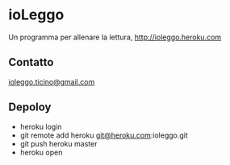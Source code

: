 ioLeggo
=======

Un programma per allenare la lettura, http://ioleggo.heroku.com

Contatto
--------
ioleggo.ticino@gmail.com

Depoloy
-------
 * heroku login
 * git remote add heroku git@heroku.com:ioleggo.git
 * git push heroku master
 * heroku open
